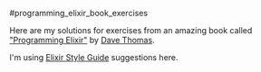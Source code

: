 #programming_elixir_book_exercises

Here are my solutions for exercises from an amazing book called
["Programming Elixir"](https://pragprog.com/book/elixir/programming-elixir)
by [Dave Thomas](https://github.com/pragdave).

I'm using [Elixir Style Guide](https://github.com/christopheradams/elixir_style_guide)
suggestions here.
